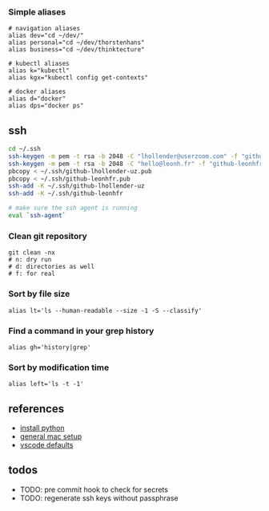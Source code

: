### Simple aliases

```
# navigation aliases
alias dev="cd ~/dev/"
alias personal="cd ~/dev/thorstenhans"
alias business="cd ~/dev/thinktecture"

# kubectl aliases
alias k="kubectl"
alias kgx="kubectl config get-contexts"

# docker aliases
alias d="docker"
alias dps="docker ps"
```

## ssh

```sh
cd ~/.ssh
ssh-keygen -m pem -t rsa -b 2048 -C "lhollender@userzoom.com" -f "github-lhollender-uz"
ssh-keygen -m pem -t rsa -b 2048 -C "hello@leonh.fr" -f "github-leonhfr"
pbcopy < ~/.ssh/github-lhollender-uz.pub
pbcopy < ~/.ssh/github-leonhfr.pub
ssh-add -K ~/.ssh/github-lhollender-uz
ssh-add -K ~/.ssh/github-leonhfr

# make sure the ssh agent is running
eval `ssh-agent`
```

### Clean git repository

```
git clean -nx
# n: dry run
# d: directories as well
# f: for real
```

### Sort by file size

```
alias lt='ls --human-readable --size -1 -S --classify'
```

### Find a command in your grep history

```
alias gh='history|grep'
```

### Sort by modification time

```
alias left='ls -t -1'
```

## references

- [install python](https://github.com/nicolashery/mac-dev-setup#python)
- [general mac setup](https://sourabhbajaj.com/mac-setup/)
- [vscode defaults](https://code.visualstudio.com/docs/getstarted/settings#_default-settings)

## todos

- TODO: pre commit hook to check for secrets
- TODO: regenerate ssh keys without passphrase
